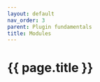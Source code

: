 ```yaml
---
layout: default
nav_order: 3
parent: Plugin fundamentals
title: Modules
---
```


# {{ page.title }}

<!---
Ziele:
- Modultypen aus Anwendersicht und technisch beschreiben

Inhalt:
- Modultypen beschreiben
- Anwendungsfälle auflisten
- Vor- und Nachteile definieren
    - für Import automation erwähnen, dass sowohl Datenabruf als auch Datenupload von Plugin definiert werden muss
- Überblick zu Abläufen in AI 
    - was wird durch Plugin im AI ersetzt, was bleibt bestehen
- Erwähnung, welches Interface je nach Modultyp implementiert werden muss (für Details Verweis auf Unterkapitel zu einzelnen Modulen)
- Registrierung der Instanz beim Plugin beschreiben
- Verlinkung auf weitere Kapitel zu Modulen
--->
